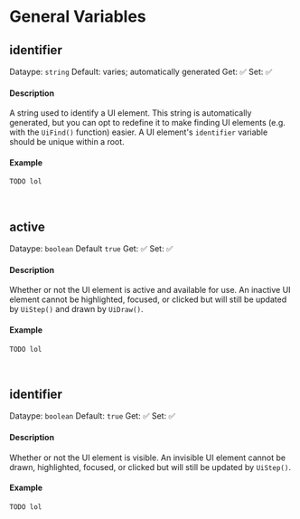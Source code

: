 # General Variables

## identifier

Dataype: `string`
Default: varies; automatically generated
Get: ✅
Set: ✅

<!-- tabs:start -->

#### **Description**

A string used to identify a UI element. This string is automatically generated, but you can opt to redefine it to make finding UI elements (e.g. with the `UiFind()` function) easier. A UI element's `identifier` variable should be unique within a root.

#### **Example**

```gml
TODO lol
```

<!-- tabs:end -->

&nbsp;

## active

Dataype: `boolean`
Default `true`
Get: ✅
Set: ✅

<!-- tabs:start -->

#### **Description**

Whether or not the UI element is active and available for use. An inactive UI element cannot be highlighted, focused, or clicked but will still be updated by `UiStep()` and drawn by `UiDraw()`.

#### **Example**

```gml
TODO lol
```

<!-- tabs:end -->

&nbsp;

## identifier

Dataype: `boolean`
Default: `true`
Get: ✅
Set: ✅

<!-- tabs:start -->

#### **Description**

Whether or not the UI element is visible. An invisible UI element cannot be drawn, highlighted, focused, or clicked but will still be updated by `UiStep()`.

#### **Example**

```gml
TODO lol
```

<!-- tabs:end -->

&nbsp;